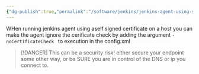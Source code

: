 ```yaml
---
{"dg-publish":true,"permalink":"/software/jenkins/jenkins-agent-using-self-sifned-certificate/","tags":["public"],"noteIcon":"1","created":"2024-08-03T14:52:57.937+02:00","updated":"2023-03-14T14:39:41.000+01:00"}
---
```


WHen running jenkins agent using aself signed certificate on a host you can make the agent ignore the cerificate check by adding the argument `-noCertificateCheck ` to execution in the config.xml

> [!DANGER]
> This can be a security risk! either secure your endpoint some other way, or be SURE you are in control of the DNS or ip you connect to.

